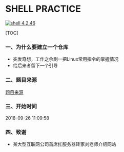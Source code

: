 SHELL PRACTICE
==============

[![shell 4.2.46](https://img.shields.io/badge/GUN-bash-brightgreen.svg)](https://www.gnu.org/software/bash/)



[TOC]


### 一、为什么要建立一个仓库

- 突发奇想，工作之余刷一把Linux常用指令的掌握情况
- 给后来者留下一个引导


### 二、题目来源

[题目来源](https://leetcode-cn.com)


### 三、开始时间

2018-09-26 11:09:58


### 四、致谢

- 某大型互联网公司首席扛服务器砖家刘老师介绍网站